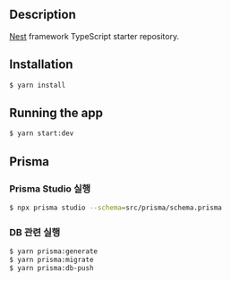 ## Description

[Nest](https://github.com/nestjs/nest) framework TypeScript starter repository.

## Installation

```bash
$ yarn install
```

## Running the app

```bash
$ yarn start:dev
```

## Prisma

### Prisma Studio 실행

```bash
$ npx prisma studio --schema=src/prisma/schema.prisma
```

### DB 관련 실행

```bash
$ yarn prisma:generate
$ yarn prisma:migrate
$ yarn prisma:db-push
```
